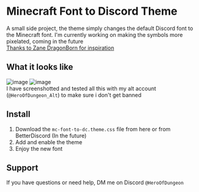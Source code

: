 # Minecraft Font to Discord Theme
A small side project, the theme simply changes the default Discord font to the Minecraft font.
I'm currently working on making the symbols more pixelated, coming in the future
<br>[Thanks to Zane DragonBorn for inspiration](https://github.com/ZaneDragonBorn/Minecraftia-BD-Theme)
## What it looks like
![image](https://github.com/user-attachments/assets/bc85e396-e763-46e8-9ab8-abb144d47e7d)
![image](https://github.com/user-attachments/assets/79101d90-a609-4fbb-8dc4-d739a25f047e)
<br>I have screenshotted and tested all this with my alt account (`@HeroOfDungeon_Alt`) to make sure i don't get banned
## Install
1. Download the `mc-font-to-dc.theme.css` file from here or from BetterDiscord (In the future)
3. Add and enable the theme
4. Enjoy the new font
## Support
If you have questions or need help, DM me on Discord `@HeroOfDungeon`
